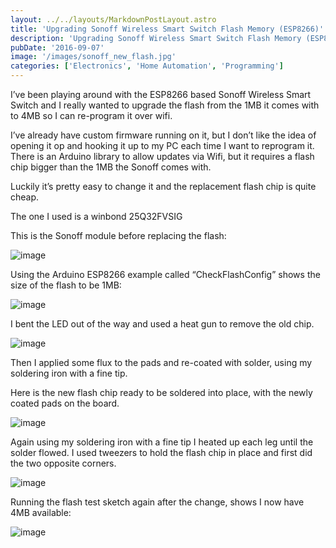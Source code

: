 ```yaml
---
layout: ../../layouts/MarkdownPostLayout.astro
title: 'Upgrading Sonoff Wireless Smart Switch Flash Memory (ESP8266)'
description: 'Upgrading Sonoff Wireless Smart Switch Flash Memory (ESP8266)'
pubDate: '2016-09-07'
image: '/images/sonoff_new_flash.jpg'
categories: ['Electronics', 'Home Automation', 'Programming']
---
```


I’ve been playing around with the ESP8266 based Sonoff Wireless Smart
Switch and I really wanted to upgrade the flash from the 1MB it comes
with to 4MB so I can re-program it over wifi.

I’ve already have custom firmware running on it, but I don’t like the
idea of opening it op and hooking it up to my PC each time I want to
reprogram it. There is an Arduino library to allow updates via Wifi, but
it requires a flash chip bigger than the 1MB the Sonoff comes with.

Luckily it’s pretty easy to change it and the replacement flash chip is
quite cheap.

The one I used is a winbond 25Q32FVSIG

This is the Sonoff module before replacing the flash:

![image](/images/sonoff_old_flash.jpg)

Using the Arduino ESP8266 example called “CheckFlashConfig” shows the
size of the flash to be 1MB:

![image](/images/sonoff_upgrade_flash_check1.png)

I bent the LED out of the way and used a heat gun to remove the old
chip.

![image](/images/sonoff_old_flash_removed.jpg)

Then I applied some flux to the pads and re-coated with solder, using my
soldering iron with a fine tip.

Here is the new flash chip ready to be soldered into place, with the
newly coated pads on the board.

![image](/images/sonoff_new_flash_before.jpg)

Again using my soldering iron with a fine tip I heated up each leg until
the solder flowed. I used tweezers to hold the flash chip in place and
first did the two opposite corners.

![image](/images/sonoff_new_flash.jpg)

Running the flash test sketch again after the change, shows I now have
4MB available:

![image](/images/sonoff_upgrade_flash_check2.png)

